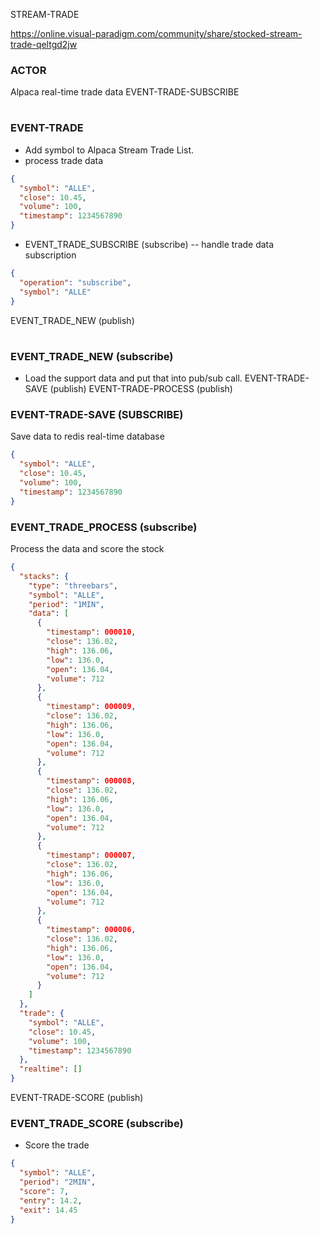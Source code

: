 STREAM-TRADE

https://online.visual-paradigm.com/community/share/stocked-stream-trade-qeltgd2jw

### ACTOR

Alpaca real-time trade data
EVENT-TRADE-SUBSCRIBE

#

### EVENT-TRADE

- Add symbol to Alpaca Stream Trade List.
- process trade data

```json
{
  "symbol": "ALLE",
  "close": 10.45,
  "volume": 100,
  "timestamp": 1234567890
}
```

- EVENT_TRADE_SUBSCRIBE (subscribe)
  -- handle trade data subscription

```json
{
  "operation": "subscribe",
  "symbol": "ALLE"
}
```

EVENT_TRADE_NEW (publish)

#

### EVENT_TRADE_NEW (subscribe)

- Load the support data and put that into pub/sub call.
  EVENT-TRADE-SAVE (publish)
  EVENT-TRADE-PROCESS (publish)

### EVENT-TRADE-SAVE (SUBSCRIBE)

Save data to redis real-time database

```json
{
  "symbol": "ALLE",
  "close": 10.45,
  "volume": 100,
  "timestamp": 1234567890
}
```

### EVENT_TRADE_PROCESS (subscribe)

Process the data and score the stock

```json
{
  "stacks": {
    "type": "threebars",
    "symbol": "ALLE",
    "period": "1MIN",
    "data": [
      {
        "timestamp": 000010,
        "close": 136.02,
        "high": 136.06,
        "low": 136.0,
        "open": 136.04,
        "volume": 712
      },
      {
        "timestamp": 000009,
        "close": 136.02,
        "high": 136.06,
        "low": 136.0,
        "open": 136.04,
        "volume": 712
      },
      {
        "timestamp": 000008,
        "close": 136.02,
        "high": 136.06,
        "low": 136.0,
        "open": 136.04,
        "volume": 712
      },
      {
        "timestamp": 000007,
        "close": 136.02,
        "high": 136.06,
        "low": 136.0,
        "open": 136.04,
        "volume": 712
      },
      {
        "timestamp": 000006,
        "close": 136.02,
        "high": 136.06,
        "low": 136.0,
        "open": 136.04,
        "volume": 712
      }
    ]
  },
  "trade": {
    "symbol": "ALLE",
    "close": 10.45,
    "volume": 100,
    "timestamp": 1234567890
  },
  "realtime": []
}
```

EVENT-TRADE-SCORE (publish)

### EVENT_TRADE_SCORE (subscribe)

- Score the trade

```json
{
  "symbol": "ALLE",
  "period": "2MIN",
  "score": 7,
  "entry": 14.2,
  "exit": 14.45
}
```
